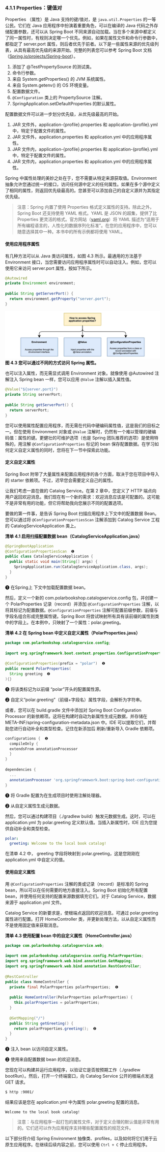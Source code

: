 ### 4.1.1 Properties：键值对

Properties （属性）是 Java 支持的键/值对，是 `java.util.Properties` 的一等公民。它们在 Java 应用程序中扮演着重要角色，可以在编译的 Java 代码之外存储配置参数，还可以从 Spring Boot 不同来源自动加载。当在多个来源中都定义了同一属性时，有规则决定哪一个优先。例如，如果在属性文件和命令行参数中，都指定了 server.port 属性，则后者优先于前者。以下是一些属性来源的优先级列表，从具有最高优先级的来源开始。完整的列表您可以参考 Spring Boot 文档（[Spring.io/projects/Spring-boot](https://spring.io/projects/spring-boot)）。

1. 添加了 @TestPropertySource 的测试类。
1. 命令行参数。
1. 来自 System.getProperties() 的 JVM 系统属性。
1. 来自 System.getenv() 的 OS 环境变量。
1. 配置数据文件。
1. `@Configuration` 类上的 PropertySource 注解。
1. SpringApplication.setDefaultProperties 的默认属性。

配置数据文件可以进一步划分优先级，从优先级最高的开始。
1. JAR 文件外，application-{profile}.properties 和 application-{profile}.yml 中，特定于配置文件的属性。
1. JAR 文件外，application.properties 和 application.yml 中的应用程序属性。
1. JAR 文件内，application-{profile}.properties 和 application-{profile}.yml 中，特定于配置文件的属性。
1. JAR 文件内，application.properties 和 application.yml 中的应用程序属性。

Spring 中属性处理的美妙之处在于，您不需要从特定来源获取值。Environment 抽象允许您通过统一的接口，访问任何源中定义的任何属性。如果在多个源中定义了相同的属性，则返回优先级最高的。您甚至可以添加自己的自定义源并为其指定优先级。

>注意：Spring 内置了使用 Properties 格式定义属性的支持。除此之外，Spring Boot 还支持使用 YAML 格式。YAML 是 JSON 的超集，提供了比 Properties 更灵活的格式。官方网站（[yaml.org](https://yaml.org/)）将 YAML 描述为“适用于所有编程语言的，人性化的数据序列化标准”。在您的应用程序中，您可以随意选择其中一种。本书中的所有示例都将使用 YAML。

#### 使用应用程序属性

有几种方法可以从 Java 类访问属性，如图 4.3 所示。最通用的方法基于 Environment 接口，当您需要访问应用程序属性时可以自动注入。例如，您可以使用它来访问 server.port 属性，按如下所示。

```java
@Autowired
private Environment environment;

public String getServerPort() {
  return environment.getProperty("server.port");
}
```

![](../../assets/4.3.jpg)
**图 4.3 您可以通过不同的方式访问 Spring 属性。**

也可以注入属性，而无需显式调用 Environment 对象。就像使用 @Autowired 注解注入 Spring bean 一样，您可以应用 `@Value` 注解以插入属性值。

```java
@Value("${server.port}")
private String serverPort;

public String getServerPort() {
  return serverPort;
}
```

您可以使用属性配置应用程序，而无需在代码中硬编码属性值，这是我们的目标之一。但在使用 Environment 对象或 `@Value` 注解时，仍然有一个难以管理的硬编码值：属性的键。更健壮的可维护选项（也是 Spring 团队推荐的选项）是使用特殊的，用注解 `@ConfigurationProperties` 标记的 bean 保存配置数据。在学习如何定义自定义属性的同时，您将在下一节中探索此功能。


#### 定义自定义属性

Spring Boot 附带了大量属性来配置应用程序的各个方面，取决于您在项目中导入的 starter 依赖项。不过，迟早您会需要定义自己的属性。

让我们考虑一直在做的 Catalog Service。在第 2 章中，您定义了 HTTP 端点向用户返回欢迎消息。我们现在有一个新的需求：欢迎消息应该是可配置的。这可能不是非常有用的功能，但它将帮助我向您展示不同的配置选项。

要做的第一件事，是告诉 Spring Boot 扫描应用程序上下文中的配置数据 Bean。您可以通过将 `@ConfigurationPropertiesScan` 注解添加到 Catalog Service 工程的 CatalogServiceApplication 类上。

**清单 4.1 启用扫描配置数据 bean（CatalogServiceApplication.java）**
```java
@SpringBootApplication
@ConfigurationPropertiesScan  ❶
public class CatalogServiceApplication {
  public static void main(String[] args) {
    SpringApplication.run(CatalogServiceApplication.class, args);
  }
}
```

❶ 在Spring上 下文中加载配置数据 bean。

然后，定义一个新的 com.polarbookshop.catalogservice.config 包，并创建一个 PolarProperties 记录（record）并添加 `@ConfigurationProperties` 注解，以将其标记为配置数据。`@ConfigurationProperties` 注解可配置前缀参数，前缀与字段名组合形成完整属性键。Spring Boot 将尝试映射所有具有该前缀的属性到类中的字段上。在本例中，只映射了一个属性：polar.greeting。

**清单 4.2 在 Spring bean 中定义自定义属性（PolarProperties.java）**

```java
package com.polarbookshop.catalogservice.config;

import org.springframework.boot.context.properties.ConfigurationProperties;

@ConfigurationProperties(prefix = "polar")  ❶
public record PolarProperties(
  String greeting  ❷
){}
```

❶ 将该类标记为以前缀 “polar”开头的配置属性源。

❷ 自定义“polar.greeting”（前缀+字段名）属性字段，会解析为字符串。


或者，您可以在 build.gradle 文件中添加对 Spring Boot Configuration Processor 的新依赖项。这将在构建时自动为新属性生成元数据，并存储在 META-INF/spring-configuration-metadata.json 中。IDE 可以提取它们，并帮助您进行自动补全和类型检查。记住在新添加后 刷新/重新导入 Gradle 依赖项。

```gradle
configurations {  ❶
  compileOnly {
  extendsFrom annotationProcessor
  }
}

dependencies {
  ...
  annotationProcessor 'org.springframework.boot:spring-boot-configuration-processor'  ❷
}
```

❶ 将 Gradle 配置为在生成项目时使用注解处理器。

❷ 从自定义属性生成元数据。

然后，您可以通过构建项目（./gradlew build）触发元数据生成。这时，可以在 application.yml 为 polar.greeting 定义默认值。当插入新属性时，IDE 应为您提供自动补全和类型检查。

```yaml
polar:
  greeting: Welcome to the local book catalog!
```

在清单 4.2 中， greeting 字段将映射到 polar.greeting，这是您刚刚在 application.yml 中自定义的值。

#### 使用自定义属性

用 `@ConfigurationProperties` 注解的类或记录（record）是标准的 Spring bean，所以可以在任何需要的地方直接注入。Spring Boot 初始化所有配置 bean，并使用任何支持的配置来源数据填充它们。对于 Catalog Service，数据来源于 application.yml 文件。

Catalog Service 的新要求是，使根端点返回的欢迎消息。可通过 polar.greeting 属性进行配置。打开 HomeController 类，并更新处理方法，以从自定义属性而不是使用固定值来获取消息。

**清单 4.3 使用配置 bean 中的自定义属性（HomeController.java）**

```java
package com.polarbookshop.catalogservice.web;

import com.polarbookshop.catalogservice.config.PolarProperties;
import org.springframework.web.bind.annotation.GetMapping;
import org.springframework.web.bind.annotation.RestController;

@RestController
public class HomeController {
  private final PolarProperties polarProperties;  ❶

  public HomeController(PolarProperties polarProperties) {
    this.polarProperties = polarProperties;
  }

  @GetMapping("/")
  public String getGreeting() {
    return polarProperties.greeting();  ❷
  }
}
```

❶ 注入 bean 以访问自定义属性。

❷ 使用来自配置数据 bean 的欢迎消息。

您现在可以构建并运行应用程序，以验证它是否按预期工作（./gradlew bootRun）。然后，打开一个终端窗口，向 Catalog Service 公开的根端点发送 GET 请求。

```bash
$ http :9001/
```

结果应该是您在 application.yml 中为属性 polar.greeting 配置的消息。

```text
Welcome to the local book catalog!
```

>注意：与应用程序一起打包的属性文件，对于定义合理的默认值是非常有用的。它们还可以作为应用程序支持哪些配置属性的规范文件。

以下部分将介绍 Spring Environment 抽像类、profiles，以及如何将它们用于云原生应用程序。在继续后续内容之前，您可以使用 `Ctrl + C` 停止应用程序。
